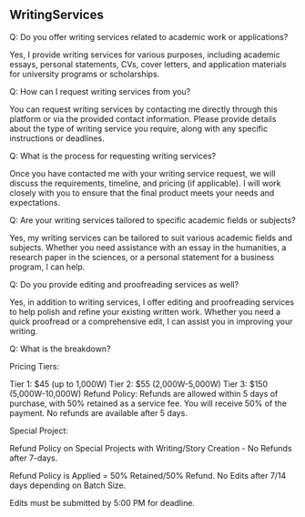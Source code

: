 ## WritingServices

Q: Do you offer writing services related to academic work or applications?

Yes, I provide writing services for various purposes, including academic essays, personal statements, CVs, cover letters, and application materials for university programs or scholarships.

Q: How can I request writing services from you?

You can request writing services by contacting me directly through this platform or via the provided contact information. Please provide details about the type of writing service you require, along with any specific instructions or deadlines.

Q: What is the process for requesting writing services?

Once you have contacted me with your writing service request, we will discuss the requirements, timeline, and pricing (if applicable). I will work closely with you to ensure that the final product meets your needs and expectations.

Q: Are your writing services tailored to specific academic fields or subjects?

Yes, my writing services can be tailored to suit various academic fields and subjects. Whether you need assistance with an essay in the humanities, a research paper in the sciences, or a personal statement for a business program, I can help.

Q: Do you provide editing and proofreading services as well?

Yes, in addition to writing services, I offer editing and proofreading services to help polish and refine your existing written work. Whether you need a quick proofread or a comprehensive edit, I can assist you in improving your writing.

Q: What is the breakdown?

Pricing Tiers:

Tier 1: $45 (up to 1,000W)
Tier 2: $55 (2,000W-5,000W)
Tier 3: $150 (5,000W-10,000W)
Refund Policy: Refunds are allowed within 5 days of purchase, with 50% retained as a service fee. You will receive 50% of the payment. No refunds are available after 5 days.

Special Project:

Refund Policy on Special Projects with Writing/Story Creation - No Refunds after 7-days.

Refund Policy is Applied = 50% Retained/50% Refund. No Edits after 7/14 days depending on Batch Size.

Edits must be submitted by 5:00 PM for deadline.